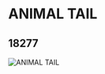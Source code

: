 # ANIMAL TAIL
## 18277
![ANIMAL TAIL](https://lc-www-live-s.legocdn.com/media/bricks/5/2/6080817.jpg)